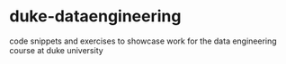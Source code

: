 # duke-dataengineering
code snippets and exercises to showcase work for the data engineering course at duke university
